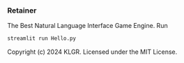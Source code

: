 ### Retainer

The Best Natural Language Interface Game Engine. Run
```bash
streamlit run Hello.py
```

Copyright (c) 2024 KLGR. Licensed under the MIT License.